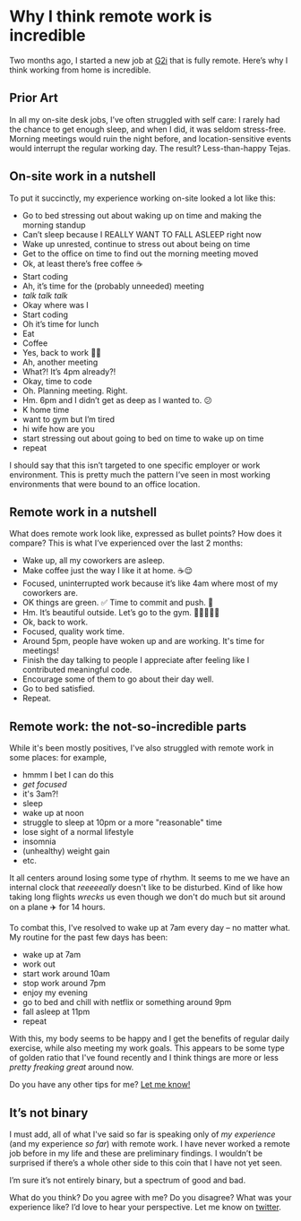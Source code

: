 # Why I think remote work is incredible

Two months ago, I started a new job at [G2i](https://g2i.co/) that is fully remote. Here’s why I think working from home is incredible. 

## Prior Art

In all my on-site desk jobs, I’ve often struggled with self care: I rarely had the chance to get enough sleep, and when I did, it was seldom stress-free. Morning meetings would ruin the night before, and location-sensitive events would interrupt the regular working day. The result? Less-than-happy Tejas. 

## On-site work in a nutshell

To put it succinctly, my experience working on-site looked a lot like this:

* Go to bed stressing out about waking up on time and making the morning standup
* Can’t sleep because I REALLY WANT TO FALL ASLEEP right now
* Wake up unrested, continue to stress out about being on time
* Get to the office on time to find out the morning meeting moved
* Ok, at least there’s free coffee ☕️
* Start coding 
* Ah, it’s time for the (probably unneeded) meeting
* _talk talk talk_
* Okay where was I 
* Start coding 
* Oh it’s time for lunch
* Eat
* Coffee
* Yes, back to work 💪🏾 
* Ah, another meeting 
* What?! It’s 4pm already?!
* Okay, time to code
* Oh. Planning meeting. Right. 
* Hm. 6pm and I didn’t get as deep as I wanted to. 😕
* K home time
* want to gym but I’m tired
* hi wife how are you 
* start stressing out about going to bed on time to wake up on time 
* repeat

I should say that this isn’t targeted to one specific employer or work environment. This is pretty much the pattern I’ve seen in most working environments that were bound to an office location.

## Remote work in a nutshell 

What does remote work look like, expressed as bullet points? How does it compare? This is what I’ve experienced over the last 2 months:

* Wake up, all my coworkers are asleep.
* Make coffee just the way I like it at home. ☕️😌
* Focused, uninterrupted work because it’s like 4am where most of my coworkers are. 
* OK things are green. ✅ Time to commit and push. 🚀 
* Hm. It’s beautiful outside. Let’s go to the gym. 💪🏾🚴🏾‍♂️
* Ok, back to work. 
* Focused, quality work time. 
* Around 5pm, people have woken up and are working. It's time for meetings!
* Finish the day talking to people I appreciate after feeling like I contributed meaningful code.
* Encourage some of them to go about their day well. 
* Go to bed satisfied. 
* Repeat. 

## Remote work: the not-so-incredible parts

While it's been mostly positives, I've also struggled with remote work in some places: for example,

- hmmm I bet I can do this
- _get focused_
- it's 3am?!
- sleep
- wake up at noon
- struggle to sleep at 10pm or a more "reasonable" time
- lose sight of a normal lifestyle
- insomnia
- (unhealthy) weight gain
- etc.

It all centers around losing some type of rhythm. It seems to me we have an internal clock that _reeeeeally_ doesn't like to be disturbed. Kind of like how taking long flights _wrecks_ us even though we don't do much but sit around on a plane ✈️ for 14 hours.

To combat this, I've resolved to wake up at 7am every day – no matter what. My routine for the past few days has been:

- wake up at 7am
- work out
- start work around 10am
- stop work around 7pm
- enjoy my evening
- go to bed and chill with netflix or something around 9pm
- fall asleep at 11pm
- repeat

With this, my body seems to be happy and I get the benefits of regular daily exercise, while also meeting my work goals. This appears to be some type of golden ratio that I've found recently and I think things are more or less _pretty freaking great_ around now.

Do you have any other tips for me? [Let me know!](https://twitter.com/tejaskumar_)

## It’s not binary 

I must add, all of what I've said so far is speaking only of _my experience_ (and my experience _so far_) with remote work. I have never worked a remote job before in my life and these are preliminary findings. I wouldn’t be surprised if there’s a whole other side to this coin that I have not yet seen. 

I’m sure it’s not entirely binary, but a spectrum of good and bad. 

What do you think? Do you agree with me? Do you disagree? What was your experience like? I’d love to hear your perspective. Let me know on [twitter](https://twitter.com/tejaskumar_). 
